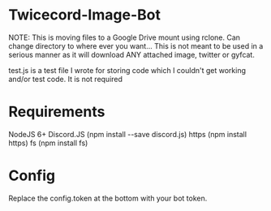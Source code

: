 # Twicecord-Image-Bot

NOTE: This is moving files to a Google Drive mount using rclone. Can change directory to where ever you want...
This is not meant to be used in a serious manner as it will download ANY attached image, twitter or gyfcat.

test.js is a test file I wrote for storing code which I couldn't get working and/or test code. It is not required

# Requirements
NodeJS 6+
Discord.JS (npm install --save discord.js)
https (npm install https)
fs (npm install fs)

# Config

Replace the config.token at the bottom with your bot token.
